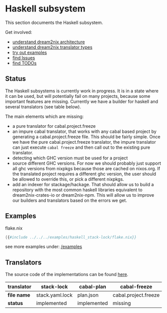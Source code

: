 # Haskell subsystem

This section documents the Haskell subsystem.

Get involved:
- [understand dream2nix architecture](../intro/architectural-considerations.md#architecture)
- [understand dream2nix translator types](../intro/translators.md)
- [try out examples](https://github.com/nix-community/dream2nix/tree/main/examples)
- [find Issues](https://github.com/nix-community/dream2nix/issues?q=is%3Aissue+is%3Aopen+label%3Ahaskell)
- [find TODOs](https://sourcegraph.com/search?q=context:global+repo:%5Egithub%5C.com/nix-community/dream2nix%24+file:haskell/+TODO&patternType=literal)

## Status
The Haskell subsystems is currently work in progress.
It is in a state where it can be used, but will potentially fail on many projects, because some important features are missing.
Currently we have a builder for haskell and several translators (see table below).

The main elements which are missing:

- a pure translator for cabal.project.freeze
- an impure cabal translator, that works with any cabal based project by generating a cabal.project.freeze file. This should be fairly simple. Once we have the pure cabal.project.freeze translator, the impure translator can just execute `cabal freeze` and then call out to the existing pure translator.
- detecting which GHC version must be used for a project
- source different GHC versions. For now we should probably just support all ghc versions from nixpkgs because those are cached on nixos.org. If the translated project requires a different ghc version, the user should be allowed to override this, or pick a different nixpkgs.
- add an indexer for stackage/hackage. That should allow us to build a repository with the most common haskell libraries equivalent to dream2nix-crates-io or dream2nix-npm. This will allow us to improve our builders and translators based on the errors we get.


## Examples
flake.nix
```nix
{{#include ../../../examples/haskell_stack-lock/flake.nix}}
```

see more examples under: [/examples](https://github.com/nix-community/dream2nix/tree/main/examples)

## Translators

The source code of the implementations can be found [here](https://github.com/nix-community/dream2nix/tree/main/src/subsystems/haskell/translators).


**translator**   | stack-lock      | cabal-plan  | cabal-freeze         |
-----------|-----------------|-------------|----------------------|
**file name**  | stack.yaml.lock | plan.json   | cabal.project.freeze |
**status** | implemented     | implemented | missing              |
